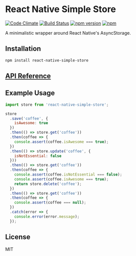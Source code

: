 # React Native Simple Store

[![Code Climate](https://codeclimate.com/github/jasonmerino/react-native-simple-store/badges/gpa.svg)](https://codeclimate.com/github/jasonmerino/react-native-simple-store)
[![Build Status](https://travis-ci.org/jasonmerino/react-native-simple-store.svg?branch=master)](https://travis-ci.org/jasonmerino/react-native-simple-store)
[![npm version](https://badge.fury.io/js/react-native-simple-store.svg)](http://badge.fury.io/js/react-native-simple-store)
[![npm](https://img.shields.io/npm/dm/localeval.svg)](https://www.npmjs.com/package/react-native-simple-store)

A minimalistic wrapper around React Native's AsyncStorage.

## Installation

```bash
npm install react-native-simple-store
```

## [API Reference](docs/index.md)

## Example Usage

```javascript
import store from 'react-native-simple-store';

store
  .save('coffee', {
    isAwesome: true
  })
  .then(() => store.get('coffee'))
  .then(coffee => {
    console.assert(coffee.isAwesome === true);
  })
  .then(() => store.update('coffee', {
    isNotEssential: false
  }))
  .then(() => store.get('coffee'))
  .then(coffee => {
    console.assert(coffee.isNotEssential === false);
    console.assert(coffee.isAwesome === true);
    return store.delete('coffee');
  })
  .then(() => store.get('coffee'))
  .then(coffee => {
    console.assert(coffee === null);
  })
  .catch(error => {
    console.error(error.message);
  });
```

## License

MIT
